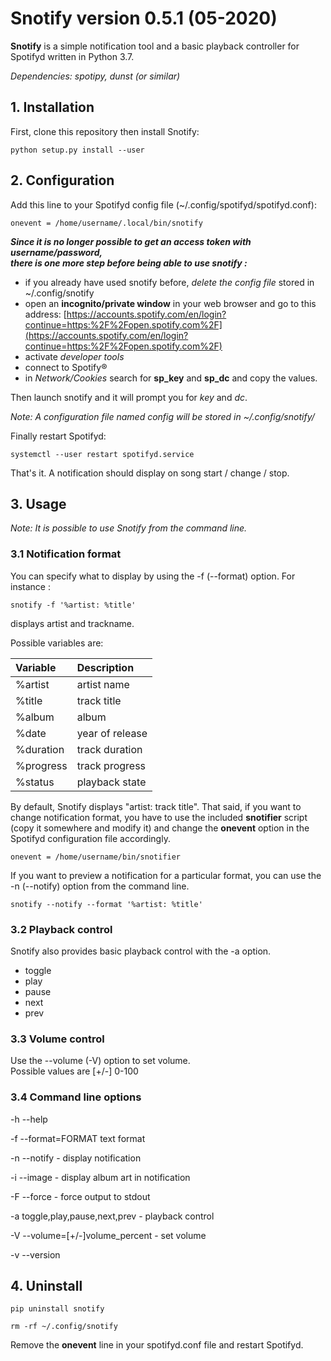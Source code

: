 # **Snotify** version 0.5.1 (05-2020)

**Snotify** is a simple notification tool and a basic playback controller for Spotifyd written in Python 3.7.

*Dependencies: spotipy, dunst (or similar)*

## 1. Installation

First, clone this repository then install Snotify:

`python setup.py install --user`

## 2. Configuration

Add this line to your Spotifyd config file (~/.config/spotifyd/spotifyd.conf):

`onevent = /home/username/.local/bin/snotify`

***Since it is no longer possible to get an access token with username/password,  
there is one more step before being able to use snotify :***

- if you already have used snotify before, *delete the config file* stored in ~/.config/snotify
- open an **incognito/private window** in your web browser and go to this address: [https://accounts.spotify.com/en/login?continue=https:%2F%2Fopen.spotify.com%2F](https://accounts.spotify.com/en/login?continue=https:%2F%2Fopen.spotify.com%2F)
- activate *developer tools*
- connect to Spotify®
- in *Network/Cookies* search for **sp_key** and **sp_dc** and copy the values.

Then launch snotify and it will prompt you for *key* and *dc*.

*Note: A configuration file named config will be stored in ~/.config/snotify/*

Finally restart Spotifyd:

`systemctl --user restart spotifyd.service`

That's it. A notification should display on song start / change / stop.

## 3. Usage

*Note: It is possible to use Snotify from the command line.*

### 3.1 Notification format

You can specify what to display by using the -f (--format) option. For instance :

`snotify -f '%artist: %title'`

displays artist and trackname.


Possible variables are:

|Variable |Description
|:--------|:----------
|%artist |artist name
|%title |track title
|%album |album
|%date |year of release
|%duration |track duration
|%progress |track progress
|%status |playback state

By default, Snotify displays "artist: track title". That said, if you want to change notification format, you have to use the included **snotifier** script (copy it somewhere and modify it) and change the **onevent** option in the Spotifyd configuration file accordingly.

`onevent = /home/username/bin/snotifier`

If you want to preview a notification for a particular format, you can use the -n (--notify) option from the command line.

`snotify --notify --format '%artist: %title'`

### 3.2 Playback control

Snotify also provides basic playback control with the -a option.

- toggle
- play
- pause
- next
- prev

### 3.3 Volume control

Use the --volume (-V) option to set volume.<br>
Possible values are [+/-] 0-100

### 3.4 Command line options

-h --help

-f --format=FORMAT text format

-n --notify - display notification

-i --image - display album art in notification

-F --force - force output to stdout

-a toggle,play,pause,next,prev - playback control

-V --volume=[+/-]volume_percent - set volume

-v --version

## 4. Uninstall

`pip uninstall snotify`

`rm -rf ~/.config/snotify`

Remove the **onevent** line in your spotifyd.conf file and restart Spotifyd.
